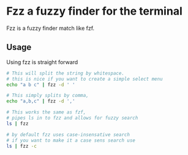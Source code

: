 # Fzz a fuzzy finder for the terminal

Fzz is a fuzzy finder match like fzf.


## Usage
Using fzz is straight forward

```bash
# This will split the string by whitespace.
# this is nice if you want to create a simple select menu
echo "a b c" | fzz -d ' '

# This simply splits by comma,
echo "a,b,c" | fzz -d ','

# This works the same as fzf, 
# pipes ls in to fzz and allows for fuzzy search
ls | fzz

# by default fzz uses case-insensative search
# if you want to make it a case sens search use 
ls | fzz -c
```



